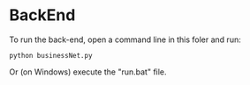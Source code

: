 # BackEnd

To run the back-end, open a command line in this foler and run:
```
python businessNet.py
```

Or (on Windows) execute the "run.bat" file.
